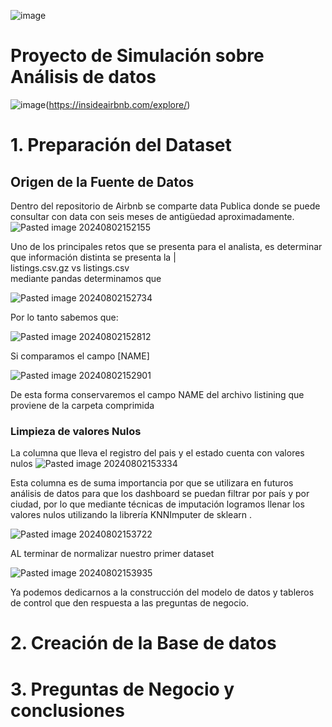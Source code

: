 
![image](https://github.com/user-attachments/assets/eb8b6005-92ea-4d18-b264-22c524008930)

# Proyecto de  Simulación sobre Análisis de datos

![image](https://github.com/user-attachments/assets/4896bd6e-31e9-45e1-a3d9-a6854ec8265f)(https://insideairbnb.com/explore/)


# 1. Preparación del Dataset

## Origen de la Fuente de Datos
Dentro del repositorio de Airbnb se comparte data Publica donde se puede consultar con data con seis meses de antigüedad aproximadamente.
![Pasted image 20240802152155](https://github.com/user-attachments/assets/49ef8257-0995-46b2-8020-f469ece6310c)

Uno de los principales retos que se presenta para el analista, es determinar  que información distinta se presenta la |  <br>listings.csv.gz  vs   listings.csv  
mediante pandas  determinamos que 

![Pasted image 20240802152734](https://github.com/user-attachments/assets/75073060-46df-41bb-90c6-66f70bf081ef)

Por lo tanto
sabemos que:

![Pasted image 20240802152812](https://github.com/user-attachments/assets/8a84155f-ef94-4dd0-82ca-0d4aec3b9e0d)

Si comparamos el campo [NAME]

![Pasted image 20240802152901](https://github.com/user-attachments/assets/1f5e578a-7521-451e-a052-1644719a16c5)

De esta forma conservaremos  el campo NAME del archivo listining que proviene de la carpeta comprimida

### Limpieza de valores Nulos

La columna que lleva el registro del pais y el estado cuenta con valores nulos 
![Pasted image 20240802153334](https://github.com/user-attachments/assets/ed9606e9-d9b0-4f9c-b0be-d985c636590d)

Esta columna es de suma importancia por que se utilizara en futuros análisis de datos para que los dashboard se puedan filtrar por país y por ciudad, por lo que mediante técnicas de imputación logramos llenar los valores nulos utilizando la librería   KNNImputer  de sklearn .



![Pasted image 20240802153722](https://github.com/user-attachments/assets/c9e02271-f385-476d-9bae-582c38d96efc)


AL terminar de normalizar nuestro primer dataset 


![Pasted image 20240802153935](https://github.com/user-attachments/assets/a67ef1b2-f663-44bf-bdaa-6bb09e7fa912)



Ya podemos dedicarnos a la construcción del modelo de datos y tableros de control que den respuesta a las preguntas de negocio.




# 2. Creación de la Base de datos













# 3. Preguntas de Negocio y conclusiones


























